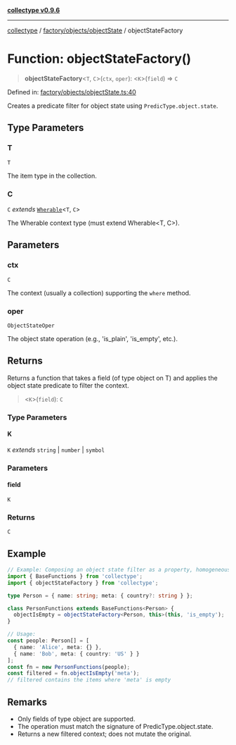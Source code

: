 [**collectype v0.9.6**](../../../../README.md)

***

[collectype](../../../../modules.md) / [factory/objects/objectState](../README.md) / objectStateFactory

# Function: objectStateFactory()

> **objectStateFactory**\<`T`, `C`\>(`ctx`, `oper`): \<`K`\>(`field`) => `C`

Defined in: [factory/objects/objectState.ts:40](https://github.com/maduhaime/collectype/blob/ba52424b164c706fb5e7ecc5581685b53a2ac88d/src/factory/objects/objectState.ts#L40)

Creates a predicate filter for object state using `PredicType.object.state`.

## Type Parameters

### T

`T`

The item type in the collection.

### C

`C` *extends* [`Wherable`](../../../../types/utility/type-aliases/Wherable.md)\<`T`, `C`\>

The Wherable context type (must extend Wherable<T, C>).

## Parameters

### ctx

`C`

The context (usually a collection) supporting the `where` method.

### oper

`ObjectStateOper`

The object state operation (e.g., 'is_plain', 'is_empty', etc.).

## Returns

Returns a function that takes a field (of type object on T) and applies the object state predicate to filter the context.

> \<`K`\>(`field`): `C`

### Type Parameters

#### K

`K` *extends* `string` \| `number` \| `symbol`

### Parameters

#### field

`K`

### Returns

`C`

## Example

```ts
// Example: Composing an object state filter as a property, homogeneous model
import { BaseFunctions } from 'collectype';
import { objectStateFactory } from 'collectype';

type Person = { name: string; meta: { country?: string } };

class PersonFunctions extends BaseFunctions<Person> {
  objectIsEmpty = objectStateFactory<Person, this>(this, 'is_empty');
}

// Usage:
const people: Person[] = [
  { name: 'Alice', meta: {} },
  { name: 'Bob', meta: { country: 'US' } }
];
const fn = new PersonFunctions(people);
const filtered = fn.objectIsEmpty('meta');
// filtered contains the items where 'meta' is empty
```

## Remarks

- Only fields of type object are supported.
- The operation must match the signature of PredicType.object.state.
- Returns a new filtered context; does not mutate the original.
